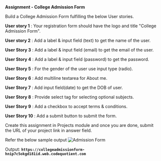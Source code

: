 **Assignment - College Admission Form**

Build a College Admission Form fulfilling the below User stories.

**User story 1** : Your registration form should have the logo and title "College Admission Form".

**User story 2** : Add a label & input field (text) to get the name of the user.

**User Story 3** : Add a label & input field (email) to get the email of the user.

**User Story 4** : Add a label & input field (password) to get the password.

**User Story 5** : For the gender of the user use input type (radio).

**User Story 6** : Add multiline textarea for About me.

**User Story 7** : Add input field(date) to get the DOB of user.

**User Story 8** : Provide select tag for selecting optional subjects.

**User Story 9** : Add a checkbox to accept terms & conditions.

**User Story 10** : Add a submit button to submit the form.

Create this assignment in Projects module and once you are done, submit the URL of your project link in answer field.

Refer the below sample output
![Admission Form](https://user-images.githubusercontent.com/61765706/123722091-46905680-d8a5-11eb-9024-e8100942dcb1.png)


Output:
**```https://collegeadmissionform-hnip7c5okgd181id.web.codequotient.com ```**
